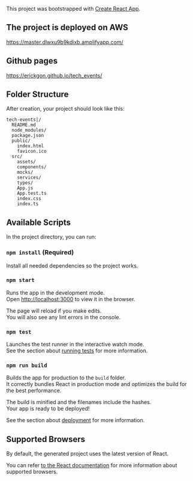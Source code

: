 This project was bootstrapped with [Create React App](https://github.com/facebookincubator/create-react-app).

## The project is deployed on AWS

https://master.dlwxu9b9kdixb.amplifyapp.com/

## Github pages

https://erickgon.github.io/tech_events/

## Folder Structure

After creation, your project should look like this:

```
tech-events|/
  README.md
  node_modules/
  package.json
  public/
    index.html
    favicon.ico
  src/
    assets/
    components/
    mocks/
    services/
    types/
    App.js
    App.test.ts
    index.css
    index.ts
```

## Available Scripts

In the project directory, you can run:

### `npm install` (Required)

Install all needed dependencies so the project works.

### `npm start`

Runs the app in the development mode.<br>
Open [http://localhost:3000](http://localhost:3000) to view it in the browser.

The page will reload if you make edits.<br>
You will also see any lint errors in the console.

### `npm test`

Launches the test runner in the interactive watch mode.<br>
See the section about [running tests](#running-tests) for more information.

### `npm run build`

Builds the app for production to the `build` folder.<br>
It correctly bundles React in production mode and optimizes the build for the best performance.

The build is minified and the filenames include the hashes.<br>
Your app is ready to be deployed!

See the section about [deployment](#deployment) for more information.

## Supported Browsers

By default, the generated project uses the latest version of React.

You can refer [to the React documentation](https://reactjs.org/docs/react-dom.html#browser-support) for more information about supported browsers.
